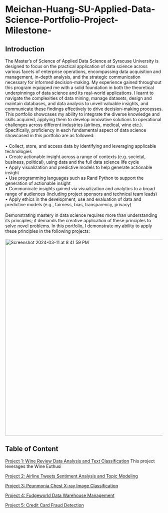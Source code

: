 # Meichan-Huang-SU-Applied-Data-Science-Portfolio-Project-Milestone-

## Introduction
<p> The Master’s of Science of Applied Data Science at Syracuse University is designed to focus on the practical application of data science across various facets of enterprise operations, encompassing data acquisition and management, in-depth analysis, and the strategic communication necessary for informed decision-making.
My experience gained throughout this program equipped me with a solid foundation in both the theoretical underpinnings of data science and its real-world applications. I learnt to navigate the complexities of data mining, manage datasets, design and maintain databases, and data analysis to unveil valuable insights, and communicate these findings effectively to drive decision-making processes. 
This portfolio showcases my ability to integrate the diverse knowledge and skills acquired, applying them to develop innovative solutions to operational challenges across different industries (airlines, medical, wine etc.). Specifically,  proficiency in each fundamental aspect of data science showcased in this portfolio are as followed:<br><br>
        •  Collect, store, and access data by identifying and leveraging applicable technologies<br> 
        •  Create actionable insight across a range of contexts (e.g. societal, business, political), using data and the full data science life cycle<br>
        •  Apply visualization and predictive models to help generate actionable insight<br> 
        •  Use programming languages such as Rand Python to support the generation of actionable insight<br>  
        •  Communicate insights gained via visualization and analytics to a broad range of audiences (including project sponsors and technical team leads) <br>
        •  Apply ethics in the development, use and evaluation of data and predictive models (e.g., fairness, bias, transparency, privacy)<br><br>
Demonstrating mastery in data science requires more than understanding its principles; it demands the creative application of these principles to solve novel problems. In this portfolio, I demonstrate my ability to apply these principles in the following projects: <br><br>

<img width="629" alt="Screenshot 2024-03-11 at 8 41 59 PM" src="https://github.com/mhgarrett/Meichan-Huang-SU-Applied-Data-Science-Portfolio-Project-Milestone-/assets/94016314/a9e3a45e-4ff3-4b02-8113-624a0660ead4">

## Table of Content 

<a href="https://github.com/mhgarrett/Meichan-Huang-SU-Applied-Data-Science-Portfolio-Project-Milestone-/tree/5bc88959660d050866e4397fe289a019c9df0118/Project%201%3A%20Wine%20review%20data%20analysis%20and%20text%20classification">Project 1: Wine Review Data Analysis and Text Classification</a>
This project leverages the Wine Euthusi

<a href="https://github.com/mhgarrett/Meichan-Huang-SU-Applied-Data-Science-Portfolio-Project-Milestone-/tree/5447cb5357318b88d8a3e739b240ae8b91fa0da8/Project%202%3A%20Airline%20Tweets%20Sentiment%20Analysis"> Project 2: Airline Tweets Sentiment Analysis and Topic Modeling </a>

<a href="https://github.com/mhgarrett/Meichan-Huang-SU-Applied-Data-Science-Portfolio-Project-Milestone-/tree/e50172f17a5265d82f4315d1ddf8b62ab02af608/Project%203%3A%20Pneumonia%20Chest%20X-ray%20Image%20Classification"> Project 3: Peunmonia Chest X-ray Image Classification </a>

<a href="https://github.com/mhgarrett/Meichan-Huang-SU-Applied-Data-Science-Portfolio-Project-Milestone-/tree/e50172f17a5265d82f4315d1ddf8b62ab02af608/Project%204%3A%20Fudgeworld%20Data%20Warehousing"> Project 4: Fudgeworld Data Warehouse Management </a>

<a href="https://github.com/mhgarrett/Meichan-Huang-SU-Applied-Data-Science-Portfolio-Project-Milestone-/tree/e50172f17a5265d82f4315d1ddf8b62ab02af608/Project%205%3A%20Credit%20Card%20Fraud%20Detection"> Project 5:  Credit Card Fraud Detection </a>


